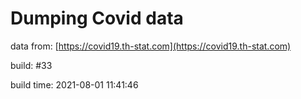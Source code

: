 Dumping Covid data
==================
                        
data from: [https://covid19.th-stat.com](https://covid19.th-stat.com)

build: #33

build time: 2021-08-01 11:41:46
